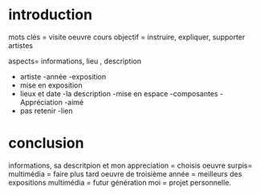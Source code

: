 # introduction
mots clés =  visite
             oeuvre
             cours
            objectif = instruire, expliquer, supporter artistes
            
aspects= informations, lieu , description 
           
- artiste
-année
-exposition
- mise en exposition
- lieux et date 
-la description
-mise en espace
-composantes
-Appréciation 
-aimé
- pas retenir
-lien 

 
 # conclusion 

 informations, sa descritpion et mon appreciation = choisis oeuvre
 surpis=  multimédia = faire plus tard
 oeuvre de troisième année = meilleurs des expositions
 multimédia = futur génération
 moi = projet personnelle.

 
 
 
